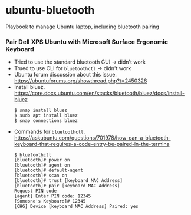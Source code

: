 # ubuntu-bluetooth
Playbook to manage Ubuntu laptop, including bluetooth pairing

### Pair Dell XPS Ubuntu with Microsoft Surface Ergonomic Keyboard
* Tried to use the standard bluetooth GUI -> didn't work
* Trued to use CLI for `bluetoothctl` -> didn't work
* Ubuntu forum discussion about this issue.  https://ubuntuforums.org/showthread.php?t=2450326
* Install bluez.  https://core.docs.ubuntu.com/en/stacks/bluetooth/bluez/docs/install-bluez
    ```
    $ snap install bluez
    $ sudo apt install bluez
    $ snap connections bluez
    ```
* Commands for `bluetoothctl`.  https://askubuntu.com/questions/701978/how-can-a-bluetooth-keyboard-that-requires-a-code-entry-be-paired-in-the-termina
    ```
    $ bluetoothctl
    [bluetooth]# power on
    [bluetooth]# agent on
    [bluetooth]# default-agent 
    [bluetooth]# scan on
    [bluetooth]# trust [keyboard MAC Address]
    [bluetooth]# pair [keyboard MAC Address]
    Request PIN code
    [agent] Enter PIN code: 12345
    [Someone's Keyboard]# 12345
    [CHG] Device [keyboard MAC Address] Paired: yes
    ```
